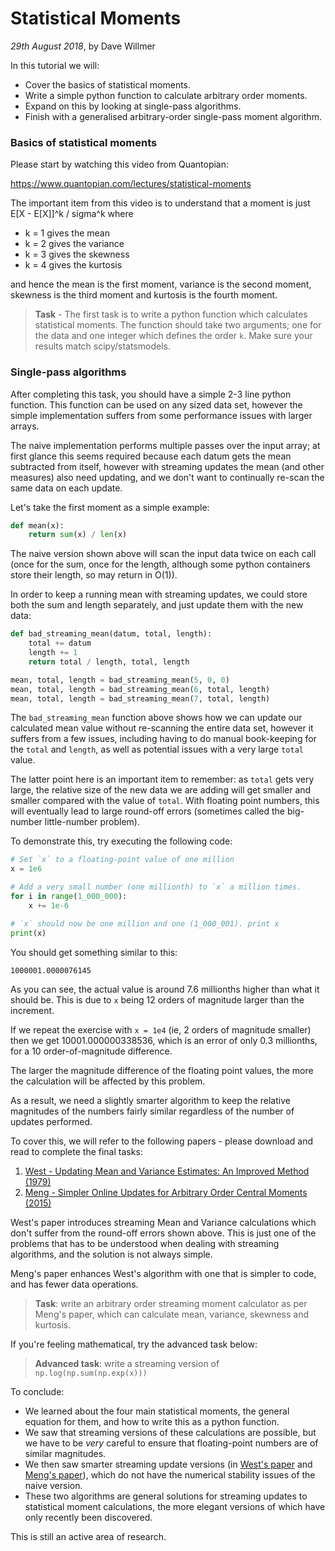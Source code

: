 # Statistical Moments

*29th August 2018*, by Dave Willmer

In this tutorial we will:

- Cover the basics of statistical moments.
- Write a simple python function to calculate arbitrary order moments.
- Expand on this by looking at single-pass algorithms.
- Finish with a generalised arbitrary-order single-pass moment algorithm.

### Basics of statistical moments
Please start by watching this video from Quantopian:

https://www.quantopian.com/lectures/statistical-moments

The important item from this video is to understand that a moment is
just E[X - E[X]]^k / sigma^k where

- k = 1 gives the mean
- k = 2 gives the variance
- k = 3 gives the skewness
- k = 4 gives the kurtosis

and hence the mean is the first moment, variance is the second moment,
skewness is the third moment and kurtosis is the fourth moment.

> **Task** - The first task is to write a python function which
  calculates statistical moments. The function should take two
  arguments; one for the data and one integer which defines the order
  `k`. Make sure your results match scipy/statsmodels.

### Single-pass algorithms

After completing this task, you should have a simple 2-3 line python
function. This function can be used on any sized data set, however the
simple implementation suffers from some performance issues with larger
arrays.

The naive implementation performs multiple passes over the input array;
at first glance this seems required because each datum gets the mean
subtracted from itself, however with streaming updates the mean (and
other measures) also need updating, and we don't want to continually
re-scan the same data on each update.

Let's take the first moment as a simple example:

```python
def mean(x):
    return sum(x) / len(x)
```

The naive version shown above will scan the input data twice on each
call (once for the sum, once for the length, although some python
containers store their length, so may return in O(1)).

In order to keep a running mean with streaming updates, we could store
both the sum and length separately, and just update them with the new
data:

```python
def bad_streaming_mean(datum, total, length):
    total += datum
    length += 1
    return total / length, total, length

mean, total, length = bad_streaming_mean(5, 0, 0)
mean, total, length = bad_streaming_mean(6, total, length)
mean, total, length = bad_streaming_mean(7, total, length)
```

The `bad_streaming_mean` function above shows how we can update our
calculated mean value without re-scanning the entire data set, however
it suffers from a few issues, including having to do manual book-keeping
for the `total` and `length`, as well as potential issues with a very large
`total` value.

The latter point here is an important item to remember: as `total` gets
very large, the relative size of the new data we are adding will get
smaller and smaller compared with the value of `total`.
With floating point numbers, this will eventually lead to large
round-off errors (sometimes called the big-number little-number problem).

To demonstrate this, try executing the following code:

```python
# Set `x` to a floating-point value of one million
x = 1e6

# Add a very small number (one millionth) to `x` a million times.
for i in range(1_000_000):
    x += 1e-6

# `x` should now be one million and one (1_000_001). print x
print(x)
```

You should get something similar to this:

```bash
1000001.0000076145
```

As you can see, the actual value is around 7.6 millionths higher than what
it should be. This is due to `x` being 12 orders of magnitude larger
than the increment.

If we repeat the exercise with `x = 1e4` (ie, 2 orders of magnitude smaller)
then we get 10001.000000338536, which is an error of only 0.3 millionths,
for a 10 order-of-magnitude difference.

The larger the magnitude difference of the floating point
values, the more the calculation will be affected by this problem.

As a result, we need a slightly smarter algorithm to keep the relative
magnitudes of the numbers fairly similar regardless of the number of
updates performed.

To cover this, we will refer to the following papers - please download
and read to complete the final tasks:

1. [West - Updating Mean and Variance Estimates: An Improved Method (1979)][1]
2. [Meng - Simpler Online Updates for Arbitrary Order Central Moments (2015)][2]

West's paper introduces streaming Mean and Variance calculations which
don't suffer from the round-off errors shown above. This is just one of
the problems that has to be understood when dealing with streaming
algorithms, and the solution is not always simple.

Meng's paper enhances West's algorithm with one that is simpler to code,
and has fewer data operations.

> **Task**: write an arbitrary order streaming moment calculator
  as per Meng's paper, which can calculate mean, variance, skewness and
  kurtosis.

If you're feeling mathematical, try the advanced task below:

> **Advanced task**: write a streaming version of
  `np.log(np.sum(np.exp(x)))`

To conclude:

- We learned about the four main statistical moments, the general
  equation for them, and how to write this as a python function.
- We saw that streaming versions of these calculations are possible, but
  we have to be *very* careful to ensure that floating-point numbers
  are of similar magnitudes.
- We then saw smarter streaming update versions (in [West's paper][1]
  and [Meng's paper][2]), which do not have the numerical stability
  issues of the naive version.
- These two algorithms are general solutions for streaming updates to
  statistical moment calculations, the more elegant versions of which
  have only recently been discovered.

This is still an active area of research.


[1]: https://people.xiph.org/~tterribe/tmp/homs/West79-_Updating_Mean_and_Variance_Estimates-_An_Improved_Method.pdf
[2]: https://arxiv.org/pdf/1510.04923.pdf
